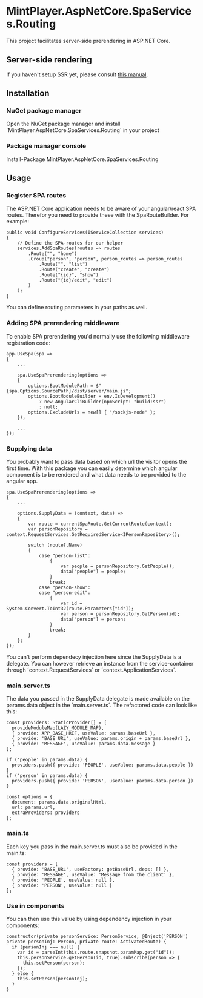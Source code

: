 # MintPlayer.AspNetCore.SpaServices.Routing
This project facilitates server-side prerendering in ASP.NET Core.

## Server-side rendering
If you haven't setup SSR yet, please consult <a href="https://medium.com/@pieterjandeclippel/server-side-rendering-in-asp-net-core-angular-6df7adacbdaa" target="_blank">this manual</a>.

## Installation
### NuGet package manager
Open the NuGet package manager and install ´MintPlayer.AspNetCore.SpaServices.Routing´ in your project
### Package manager console
Install-Package MintPlayer.AspNetCore.SpaServices.Routing

## Usage
### Register SPA routes
The ASP.NET Core application needs to be aware of your angular/react SPA routes.
Therefor you need to provide these with the SpaRouteBuilder. For example:

    public void ConfigureServices(IServiceCollection services)
    {
        // Define the SPA-routes for our helper
        services.AddSpaRoutes(routes => routes
            .Route("", "home")
            .Group("person", "person", person_routes => person_routes
                .Route("", "list")
                .Route("create", "create")
                .Route("{id}", "show")
                .Route("{id}/edit", "edit")
            )
        );
    }
    
You can define routing parameters in your paths as well.

### Adding SPA prerendering middleware
To enable SPA prerendering you'd normally use the following middleware registration code:

    app.UseSpa(spa =>
    {
        ...

        spa.UseSpaPrerendering(options =>
        {
            options.BootModulePath = $"{spa.Options.SourcePath}/dist/server/main.js";
            options.BootModuleBuilder = env.IsDevelopment()
                ? new AngularCliBuilder(npmScript: "build:ssr")
                : null;
            options.ExcludeUrls = new[] { "/sockjs-node" };
        });

        ...
    });
    
### Supplying data
You probably want to pass data based on which url the visitor opens the first time.
With this package you can easily determine which angular component is to be rendered and what data needs to be provided to the angular app.

    spa.UseSpaPrerendering(options =>
    {
        ...

        options.SupplyData = (context, data) =>
        {
            var route = currentSpaRoute.GetCurrentRoute(context);
            var personRepository = context.RequestServices.GetRequiredService<IPersonRepository>();

            switch (route?.Name)
            {
                case "person-list":
                    {
                        var people = personRepository.GetPeople();
                        data["people"] = people;
                    }
                    break;
                case "person-show":
                case "person-edit":
                    {
                        var id = System.Convert.ToInt32(route.Parameters["id"]);
                        var person = personRepository.GetPerson(id);
                        data["person"] = person;
                    }
                    break;
            }
        };
    });

You can't perform dependecy injection here since the SupplyData is a delegate.
You can however retrieve an instance from the service-container through ´context.RequestServices´ or ´context.ApplicationServices´.

### main.server.ts
The data you passed in the SupplyData delegate is made available on the params.data object in the ´main.server.ts´.
The refactored code can look like this:

    const providers: StaticProvider[] = [
      provideModuleMap(LAZY_MODULE_MAP),
      { provide: APP_BASE_HREF, useValue: params.baseUrl },
      { provide: 'BASE_URL', useValue: params.origin + params.baseUrl },
      { provide: 'MESSAGE', useValue: params.data.message }
    ];

    if ('people' in params.data) {
      providers.push({ provide: 'PEOPLE', useValue: params.data.people })
    }
    if ('person' in params.data) {
      providers.push({ provide: 'PERSON', useValue: params.data.person })
    }

    const options = {
      document: params.data.originalHtml,
      url: params.url,
      extraProviders: providers
    };

### main.ts
Each key you pass in the main.server.ts must also be provided in the main.ts:

    const providers = [
      { provide: 'BASE_URL', useFactory: getBaseUrl, deps: [] },
      { provide: 'MESSAGE', useValue: 'Message from the client' },
      { provide: 'PEOPLE', useValue: null },
      { provide: 'PERSON', useValue: null }
    ];

### Use in components
You can then use this value by using dependency injection in your components:

    constructor(private personService: PersonService, @Inject('PERSON') private personInj: Person, private route: ActivatedRoute) {
      if (personInj === null) {
        var id = parseInt(this.route.snapshot.paramMap.get("id"));
        this.personService.getPerson(id, true).subscribe(person => {
          this.setPerson(person);
        });
      } else {
        this.setPerson(personInj);
      }
    }
